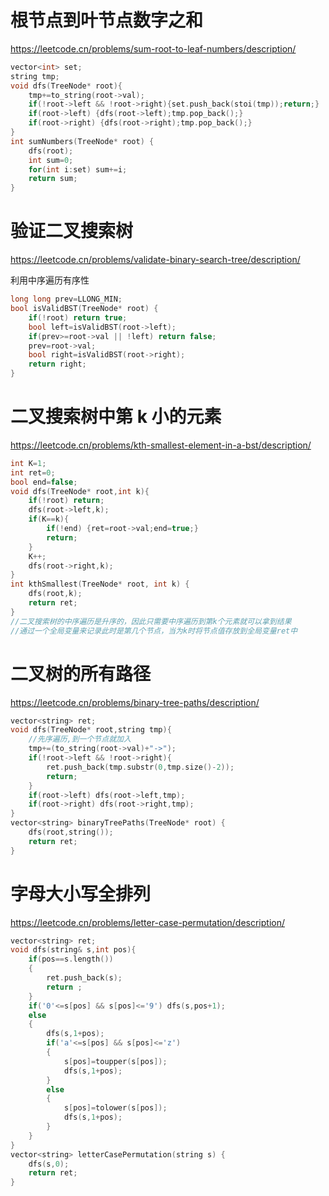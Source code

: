 # 根节点到叶节点数字之和  

https://leetcode.cn/problems/sum-root-to-leaf-numbers/description/

```cpp
vector<int> set;
string tmp;
void dfs(TreeNode* root){
    tmp+=to_string(root->val);
    if(!root->left && !root->right){set.push_back(stoi(tmp));return;}
    if(root->left) {dfs(root->left);tmp.pop_back();}
    if(root->right) {dfs(root->right);tmp.pop_back();}
}
int sumNumbers(TreeNode* root) {
    dfs(root);
    int sum=0;
    for(int i:set) sum+=i;
    return sum;
}
```

# 验证二叉搜索树  

https://leetcode.cn/problems/validate-binary-search-tree/description/

利用中序遍历有序性

```cpp
long long prev=LLONG_MIN;
bool isValidBST(TreeNode* root) {
    if(!root) return true;
    bool left=isValidBST(root->left);
    if(prev>=root->val || !left) return false;
    prev=root->val;
    bool right=isValidBST(root->right);
    return right;
}
```

# 二叉搜索树中第 k 小的元素  

https://leetcode.cn/problems/kth-smallest-element-in-a-bst/description/

```cpp
int K=1;
int ret=0;
bool end=false;
void dfs(TreeNode* root,int k){
    if(!root) return;
    dfs(root->left,k);
    if(K==k){
        if(!end) {ret=root->val;end=true;}
        return;
    }
    K++;
    dfs(root->right,k);
}
int kthSmallest(TreeNode* root, int k) {
    dfs(root,k);
    return ret;
}
//二叉搜索树的中序遍历是升序的，因此只需要中序遍历到第k个元素就可以拿到结果
//通过一个全局变量来记录此时是第几个节点，当为k时将节点值存放到全局变量ret中
```

#  二叉树的所有路径  

https://leetcode.cn/problems/binary-tree-paths/description/

```cpp
vector<string> ret;
void dfs(TreeNode* root,string tmp){
    //先序遍历,到一个节点就加入
    tmp+=(to_string(root->val)+"->");
    if(!root->left && !root->right){
        ret.push_back(tmp.substr(0,tmp.size()-2));
        return;
    }
    if(root->left) dfs(root->left,tmp);
    if(root->right) dfs(root->right,tmp);
}
vector<string> binaryTreePaths(TreeNode* root) {
    dfs(root,string());
    return ret;
}
```

# 字母大小写全排列

https://leetcode.cn/problems/letter-case-permutation/description/

```cpp
vector<string> ret;
void dfs(string& s,int pos){
    if(pos==s.length())
    {
        ret.push_back(s);
        return ;
    }
    if('0'<=s[pos] && s[pos]<='9') dfs(s,pos+1);
    else
    {
        dfs(s,1+pos);
        if('a'<=s[pos] && s[pos]<='z')
        {
            s[pos]=toupper(s[pos]);
            dfs(s,1+pos);
        }
        else
        {
            s[pos]=tolower(s[pos]);
            dfs(s,1+pos);
        }
    }
}
vector<string> letterCasePermutation(string s) {
    dfs(s,0);
    return ret;
}
```

